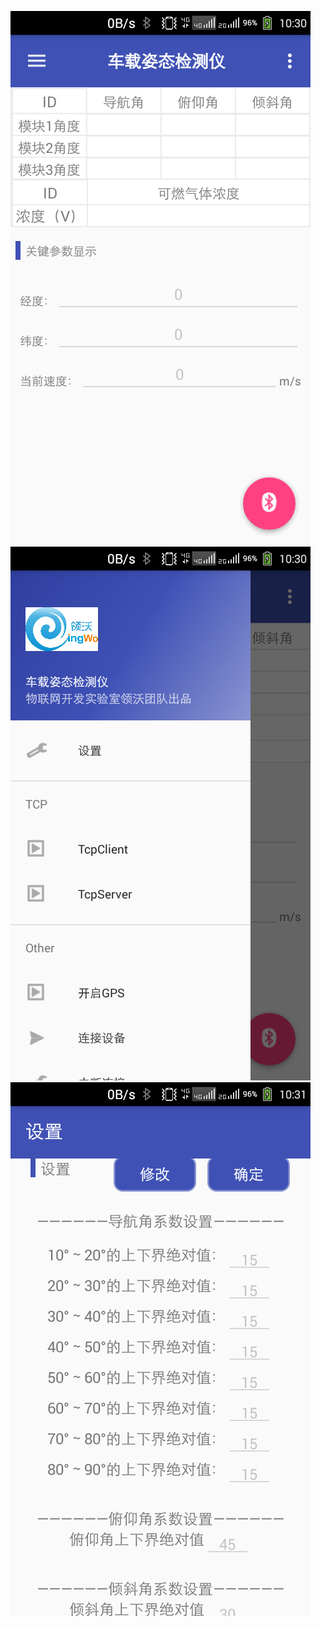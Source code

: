 ![](device-2017-09-23-103035.png)
![](device-2017-09-23-103050.png)
![](device-2017-09-23-103105.png)

